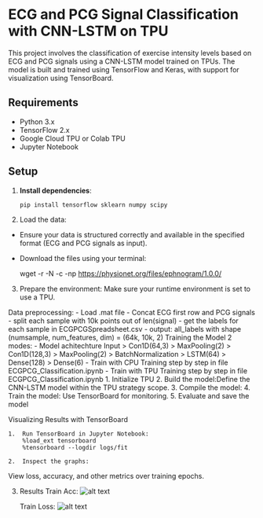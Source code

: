 # ECG and PCG Signal Classification with CNN-LSTM on TPU

This project involves the classification of exercise intensity levels based on ECG and PCG signals using a CNN-LSTM model trained on TPUs. The model is built and trained using TensorFlow and Keras, with support for visualization using TensorBoard.

## Requirements

- Python 3.x
- TensorFlow 2.x
- Google Cloud TPU or Colab TPU
- Jupyter Notebook

## Setup

1. **Install dependencies**:
   ```bash
   pip install tensorflow sklearn numpy scipy


2.	Load the data:
- Ensure your data is structured correctly and available in the specified format (ECG and PCG signals as input).

- Download the files using your terminal:

    wget -r -N -c -np https://physionet.org/files/ephnogram/1.0.0/

3.	Prepare the environment:
Make sure your runtime environment is set to use a TPU.

Data preprocessing:
    - Load .mat file
    - Concat ECG first row and PCG signals
    - split each sample with 10k points out of len(signal)
    - get the labels for each sample in ECGPCGSpreadsheet.csv
    - output: all_labels with shape (numsample, num_features, dim) = (64k, 10k, 2)
Training the Model 2 modes:
    - Model achitechture
            Input > Con1D(64,3) > MaxPooling(2) > Con1D(128,3) > MaxPooling(2) > BatchNormalization > LSTM(64) > Dense(128) > Dense(6)
    - Train with CPU
        Training step by step in file ECGPCG_Classification.ipynb
    - Train with TPU
        Training step by step in file ECGPCG_Classification.ipynb
            1.	Initialize TPU
            2.  Build the model:Define the CNN-LSTM model within the TPU strategy scope.
            3.	Compile the model:
            4.	Train the model: Use TensorBoard for monitoring.
            5.	Evaluate and save the model


Visualizing Results with TensorBoard

	1.	Run TensorBoard in Jupyter Notebook:
        %load_ext tensorboard
        %tensorboard --logdir logs/fit

	2.	Inspect the graphs:
View loss, accuracy, and other metrics over training epochs.

3. Results
    Train Acc:
        ![alt text](image-1.png)
    
    Train Loss:
        ![alt text](image-2.png)